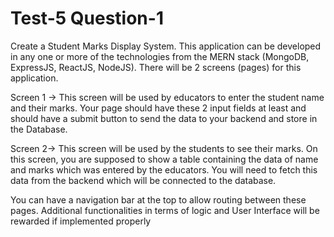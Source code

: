 # Test-5 Question-1
Create a Student Marks Display System. This application can be developed in any one or more of the technologies from the MERN stack (MongoDB, ExpressJS, ReactJS, NodeJS). There will be 2 screens (pages) for this application.

Screen 1 → This screen will be used by educators to enter the student name and their marks. Your page should have these 2 input fields at least and should have a submit button to send the data to your backend and store in the Database.

Screen 2→ This screen will be used by the students to see their marks. On this screen, you are supposed to show a table containing the data of name and marks which was entered by the educators. You will need to fetch this data from the backend which will be connected to the database.

You can have a navigation bar at the top to allow routing between these pages. Additional functionalities in terms of logic and User Interface will be rewarded if implemented properly
